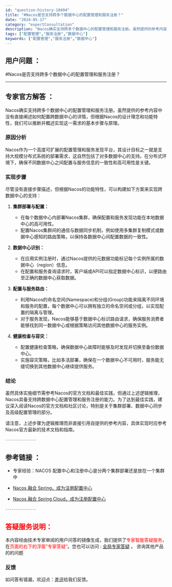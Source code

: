 ```yaml
---
id: "question-history-10494"
title: "#Nacos是否支持跨多个数据中心的配置管理和服务注册？"
date: "2024-05-17"
category: "expertConsultation"
description: "Nacos确实支持跨多个数据中心的配置管理和服务注册。虽然提供的参考内容中没有直接阐述如何配置跨数据中心的详情，但根据Nacos的设计理念和功能特性，我们可以推断并概述实现这一需求的基本步骤与原理。### 原因分析Nacos作为一个高度可扩展的配置管理和服务发现平台，其设计目标之一就是支持大规模分布"
tags: ["配置管理","服务注册","数据中心"]
keywords: ["配置管理","服务注册","数据中心"]
---
```


## 用户问题 ： 
 #Nacos是否支持跨多个数据中心的配置管理和服务注册？  

---------------
## 专家官方解答 ：

Nacos确实支持跨多个数据中心的配置管理和服务注册。虽然提供的参考内容中没有直接阐述如何配置跨数据中心的详情，但根据Nacos的设计理念和功能特性，我们可以推断并概述实现这一需求的基本步骤与原理。

### 原因分析
Nacos作为一个高度可扩展的配置管理和服务发现平台，其设计目标之一就是支持大规模分布式系统的部署需求，这自然包括了对多数据中心的支持。在分布式环境下，确保不同数据中心之间配置与服务信息的一致性和高可用性是关键。

### 实现步骤
尽管没有直接步骤描述，但根据Nacos的功能特性，可以构建如下方案来实现跨数据中心的支持：

1. **集群部署与配置：**
   - 在每个数据中心内部署Nacos集群，确保配置和服务发现功能在本地数据中心的高可用性。
   - 配置Nacos集群间的通信与数据同步机制，例如使用多集群复制模式或数据中心感知的路由策略，以保持各数据中心间配置数据的一致性。

2. **数据中心识别：**
   - 在应用实例注册时，通过Nacos提供的元数据功能标记每个实例所属的数据中心（region）信息。
   - 在配置和服务查询请求时，客户端或API可以指定数据中心标识，以便路由至正确的数据中心获取数据。

3. **配置与服务路由：**
   - 利用Nacos的命名空间(Namespace)和分组(Group)功能来隔离不同环境和服务的配置，每个数据中心可以拥有独立的命名空间或分组，以实现配置的隔离与管理。
   - 对于服务发现，Nacos能够基于数据中心标识路由请求，确保服务消费者能够找到同一数据中心或根据策略访问其他数据中心的服务实例。

4. **健康检查与容灾：**
   - 配置健康检查策略，确保数据中心故障时能够及时发现并切换至备份数据中心。
   - 实施容灾策略，比如多活部署，确保在一个数据中心不可用时，服务能无缝切换到其他数据中心继续提供服务。

### 结论
虽然具体实施细节需参考Nacos的官方文档和最佳实践，但通过上述逻辑推理，Nacos具备支持跨数据中心配置管理和服务注册的能力。为了达到最佳实践，建议深入阅读Nacos的官方文档和社区讨论，特别是关于集群部署、数据中心同步及高级配置管理的部分。

请注意，上述步骤为逻辑推理而非直接引用自提供的参考内容，具体实现时应参考Nacos官方最新的技术文档和指南。


<font color="#949494">---------------</font> 


## 参考链接 ：

* 专家经验：NACOS 配置中心和注册中心是分两个集群部署还是放在一个集群中 
 
 * [Nacos 融合 Spring，成为注册配置中心](https://nacos.io/docs/latest/ecology/use-nacos-with-spring)
 
 * [Nacos 融合 Spring Cloud，成为注册配置中心](https://nacos.io/docs/latest/ecology/use-nacos-with-spring-cloud)


 <font color="#949494">---------------</font> 
 


## <font color="#FF0000">答疑服务说明：</font> 

本内容经由技术专家审阅的用户问答的镜像生成，我们提供了<font color="#FF0000">专家智能答疑服务</font>，在<font color="#FF0000">页面的右下的浮窗”专家答疑“</font>。您也可以访问 : [全局专家答疑](https://answer.opensource.alibaba.com/docs/intro) 。 咨询其他产品的的问题

### 反馈
如问答有错漏，欢迎点：[差评](https://ai.nacos.io/user/feedbackByEnhancerGradePOJOID?enhancerGradePOJOId=13691)给我们反馈。
